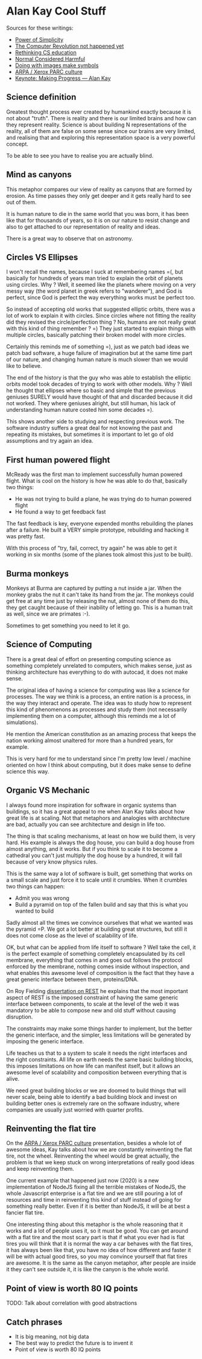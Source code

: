 # Alan Kay Cool Stuff

Sources for these writings:

* [Power of Simplicity](https://www.youtube.com/watch?v=NdSD07U5uBs&feature=youtu.be)
* [The Computer Revolution not happened yet](https://www.youtube.com/watch?v=oKg1hTOQXoY&feature=youtu.be)
* [Rethinking CS education](https://www.youtube.com/watch?v=N9c7_8Gp7gI)
* [Normal Considered Harmful](https://www.youtube.com/watch?v=FvmTSpJU-Xc)
* [Doing with images make symbols](https://www.youtube.com/watch?v=p2LZLYcu_JY&feature=youtu.be)
* [ARPA / Xerox PARC culture](https://www.youtube.com/watch?v=wdHtYW_wcAs)
* [Keynote: Making Progress — Alan Kay](https://www.youtube.com/watch?v=9MqVfzxAp6A)

## Science definition

Greatest thought process ever created by humankind exactly
because it is not about "truth". There is reality and there is
our limited brains and how can they represent reality. Science is about
building N representations of the reality, all of them are false on some
sense since our brains are very limited, and realising that and exploring
this representation space is a very powerful concept.

To be able to see you have to realise you are actually blind.

## Mind as canyons

This metaphor compares our view of reality as canyons that are formed by erosion.
As time passes they only get deeper and it gets really hard to see out of them.

It is human nature to die in the same world that you was born, it has been like that
for thousands of years, so it is on our nature to resist change and also to get
attached to our representation of reality and ideas.

There is a great way to observe that on astronomy.

## Circles VS Ellipses

I won't recall the names, because I suck at remembering names =(, but
basically for hundreds of years man tried to explain the orbit of planets
using circles. Why ? Well, it seemed like the planets where moving on a very
messy way (the word planet in greek refers to "wanderer"), and God is perfect,
since God is perfect the way everything works must be perfect too.

So instead of accepting old works that suggested elliptic orbits, there was a lot
of work to explain it with circles. Since circles where not fitting the reality did
they revised the circle/perfection thing ? No, humans are not really great with this
kind of thing remember ? =) They just started to explain things with multiple circles,
basically patching their broken model with more circles.

Certainly this reminds me of something =), just as we patch bad ideas we patch
bad software, a huge failure of imagination but at the same time part of our nature,
and changing human nature is much slower than we would like to believe.

The end of the history is that the guy who was able to establish the elliptic orbits
model took decades of trying to work with other models. Why ? Well he thought that
ellipses where so basic and simple that the previous geniuses SURELY would have thought
of that and discarded because it did not worked. They where geniuses alright, but still
human, his lack of understanding human nature costed him some decades =).

This shows another side to studying and respecting previous work. The software industry
suffers a great deal for not knowing the past and repeating its mistakes, but sometimes
it is important to let go of old assumptions and try again an idea.

## First human powered flight

McReady was the first man to implement successfully human powered flight.
What is cool on the history is how he was able to do that, basically two things:

* He was not trying to build a plane, he was trying do to human powered flight
* He found a way to get feedback fast

The fast feedback is key, everyone expended months rebuilding the planes after a
failure. He built a VERY simple prototype, rebuilding and hacking it was pretty fast.

With this process of "try, fail, correct, try again" he was able to get it working in
six months (some of the planes took almost this just to be built).

## Burma monkeys

Monkeys at Burma are captured by putting a nut inside a jar. When the monkey
grabs the nut it can't take its hand from the jar. The monkeys could get free
at any time just by releasing the nut, almost none of them do this, they get
caught because of their inability of letting go. This is a human trait as well,
since we are primates :-).

Sometimes to get something you need to let it go.

## Science of Computing

There is a great deal of effort on presenting computing science as something
completely unrelated to computers, which makes sense, just as thinking architecture
has everything to do with autocad, it does not make sense.

The original idea of having a science for computing was like a science for
processes. The way we think is a process, an entire nation is a process,
in the way they interact and operate.
The idea was to study how to represent this kind of
phenomenons as processes and study them (not necessarily implementing them on
a computer, although this reminds me a lot of simulations).

He mention the American constitution as an amazing process that keeps the nation
working almost unaltered for more than a hundred years, for example.

This is very hard for me to understand since I'm pretty low level / machine
oriented on how I think about computing, but it does make sense to define
science this way.

## Organic VS Mechanic

I always found more inspiration for software in organic systems than buildings,
so it has a great appeal to me when Alan Kay talks about how great life is
at scaling. Not that metaphors and analogies with architecture are bad, actually
you can see architecture and design in life too.

The thing is that scaling mechanisms, at least on how we build them, is very hard.
His example is always the dog house, you can build a dog house from almost anything,
and it works. But if you think to scale it to become a cathedral you can't just
multiply the dog house by a hundred, it will fall because of very know physics rules.

This is the same way a lot of software is built, get something that works on a small scale
and just force it to scale until it crumbles. When it crumbles two things can happen:

* Admit you was wrong
* Build a pyramid on top of the fallen build and say that this is what you wanted to build

Sadly almost all the times we convince ourselves that what we wanted was the pyramid =P.
We got a lot better at building great structures, but still it does not come close as
the level of scalability of life.

OK, but what can be applied from life itself to software ? Well take the cell, it is the
perfect example of something completely encapsulated by its cell membrane, everything
that comes in and goes out follows the protocol enforced by the membrane, nothing
comes inside without inspection, and what enables this awesome level of composition is
the fact that they have a great generic interface between them, proteins/DNA.

On Roy Fielding [dissertation on REST](https://www.ics.uci.edu/~fielding/pubs/dissertation/top.html)
he explains that the most important aspect of REST is the imposed constraint
of having the same generic interface between components,
to scale at the level of the web it was mandatory to be able to compose new
and old stuff without causing disruption.

The constraints may make some things harder to implement,
but the better the generic interface, and the simpler, less limitations will be
generated by imposing the generic interface.

Life teaches us that to a system to scale it needs the right interfaces and the right constraints.
All life on earth needs the same basic building blocks, this imposes limitations on how life can
manifest itself, but it allows an awesome level of scalability and composition between everything
that is alive.

We need great building blocks or we are doomed to build things that will never scale,
being able to identify a bad building block and invest on building better ones is extremely
rare on the software industry, where companies are usually just worried with quarter profits.


## Reinventing the flat tire

On the [ARPA / Xerox PARC culture](https://www.youtube.com/watch?v=wdHtYW_wcAs)
presentation, besides a whole lot of awesome ideas, Kay talks about how
we are constantly reinventing the flat tire, not the wheel. Reinventing
the wheel would be great actually, the problem is that we keep stuck on
wrong interpretations of really good ideas and keep reinventing them.

One current example that happened just now (2020) is a new implementation
of NodeJS fixing all the terrible mistakes of NodeJS, the whole Javascript
enterprise is a flat tire and we are still pouring a lot of resources and time
in reinventing this kind of stuff instead of going for something really better.
Even if it is better than NodeJS, it will be at best a fancier flat tire.

One interesting thing about this metaphor is the whole reasoning that it works
and a lot of people uses it, so it must be good. You can get around with a flat
tire and the most scary part is that if what you ever had is flat tires you will
think that it is normal the way a car behaves with the flat tires, it has
always been like that, you have no idea of how different and faster it will
be with actual good tires, so you may convince yourself that flat tires
are awesome. It is the same as the canyon metaphor, after people are inside it
they can't see outside it, it is like the canyon is the whole world.


## Point of view is worth 80 IQ points

TODO: Talk about correlation with good abstractions


## Catch phrases

* It is big meaning, not big data
* The best way to predict the future is to invent it
* Point of view is worth 80 IQ points
